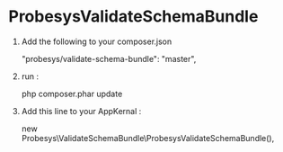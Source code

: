 ProbesysValidateSchemaBundle
============================

1) Add the following to your composer.json

    "probesys/validate-schema-bundle": "master",

2) run :

    php composer.phar update

3) Add this line to your AppKernal :

    new Probesys\ValidateSchemaBundle\ProbesysValidateSchemaBundle(),